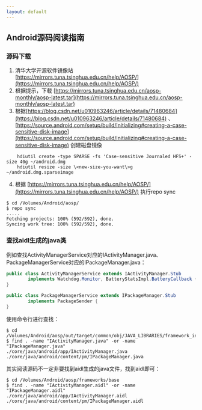 ```yaml
---
layout: default
---
```


## Android源码阅读指南

### 源码下载
1. 清华大学开源软件镜像站 [https://mirrors.tuna.tsinghua.edu.cn/help/AOSP/](https://mirrors.tuna.tsinghua.edu.cn/help/AOSP/)
2. 根据提示，下载 [https://mirrors.tuna.tsinghua.edu.cn/aosp-monthly/aosp-latest.tar](https://mirrors.tuna.tsinghua.edu.cn/aosp-monthly/aosp-latest.tar)
3. 根据[https://blog.csdn.net/u010963246/article/details/71480684](https://blog.csdn.net/u010963246/article/details/71480684) 、[https://source.android.com/setup/build/initializing#creating-a-case-sensitive-disk-image](https://source.android.com/setup/build/initializing#creating-a-case-sensitive-disk-image) 创建磁盘镜像
```
	hdiutil create -type SPARSE -fs 'Case-sensitive Journaled HFS+' -size 40g ~/android.dmg
	hdiutil resize -size \<new-size-you-want\>g ~/android.dmg.sparseimage
```

4. 根据 [https://mirrors.tuna.tsinghua.edu.cn/help/AOSP/](https://mirrors.tuna.tsinghua.edu.cn/help/AOSP/) 执行repo sync
```
$ cd /Volumes/Android/aosp/
$ repo sync
.....
Fetching projects: 100% (592/592), done.  
Syncing work tree: 100% (592/592), done.  
```

### 查找aidl生成的java类

例如查找ActivityManagerService对应的IActivityManager.java、PackageManagerService对应的IPackageManager.java：

```java
public class ActivityManagerService extends IActivityManager.Stub
        implements Watchdog.Monitor, BatteryStatsImpl.BatteryCallback {
}
```


```java
public class PackageManagerService extends IPackageManager.Stub
        implements PackageSender {
}
```
使用命令行进行查找：
```
$ cd /Volumes/Android/aosp/out/target/common/obj/JAVA_LIBRARIES/framework_intermediates/
$ find . -name "IActivityManager.java" -or -name "IPackageManager.java"
./core/java/android/app/IActivityManager.java
./core/java/android/content/pm/IPackageManager.java
```

其实阅读源码不一定非要找到aidl生成的java文件，找到aidl即可：

```
$ cd /Volumes/Android/aosp/frameworks/base
$ find . -name "IActivityManager.aidl" -or -name "IPackageManager.aidl"
./core/java/android/app/IActivityManager.aidl
./core/java/android/content/pm/IPackageManager.aidl
```

